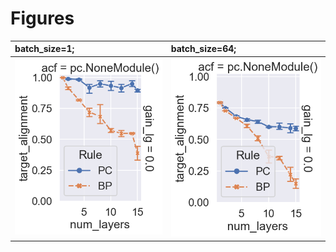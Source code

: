 
# Figures

| batch_size=1;                        | batch_size=64;                        |
|:-------------------------------------|:--------------------------------------|
| ![](./plot-depth-width-linear-1.png) | ![](./plot-depth-width-linear-64.png) |
